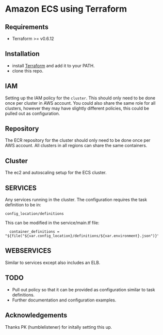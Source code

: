 Amazon ECS using Terraform
=============

## Requirements

* Terraform >= v0.6.12

## Installation

* install [Terraform](https://www.terraform.io/) and add it to your PATH.
* clone this repo.

## IAM

Setting up the IAM policy for the `cluster`. This should only need to be done once per cluster in AWS account. You could also share the same role for all clusters, however they may have slightly different policies, this could be pulled out as configuration.

## Repository

The ECR repository for the cluster should only need to be done once per AWS account. All clusters in all regions can share the same containers.

## Cluster

The ec2 and autoscaling setup for the ECS cluster.

## SERVICES

Any services running in the cluster. The configuration requires the task definition to be in:

`config_location/definitions`

This can be modified in the service/main.tf file:

```
  container_definitions = "${file("${var.config_location}/definitions/${var.environment}.json")}"
```

## WEBSERVICES

Similar to services except also includes an ELB.

## TODO

* Pull out policy so that it can be provided as configuration similar to task definitions.
* Further documentation and configuration examples.

## Acknowledgements

Thanks PK (humblelistener) for initally setting this up.
